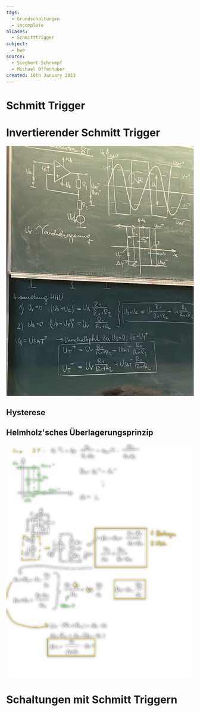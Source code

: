 ```yaml
---
tags:
  - Grundschaltungen
  - incomplete
aliases:
  - Schmitttrigger
subject:
  - hwe
source:
  - Siegbert Schrempf
  - Michael Offenhuber
created: 10th January 2023
---
```


# Schmitt Trigger

# Invertierender Schmitt Trigger

![IMG_3622](assets/IMG_3622.jpeg)

## Hysterese

## Helmholz'sches Überlagerungsprinzip

![invST-calc2](assets/invST-calc2.png)


# Schaltungen mit Schmitt Triggern

